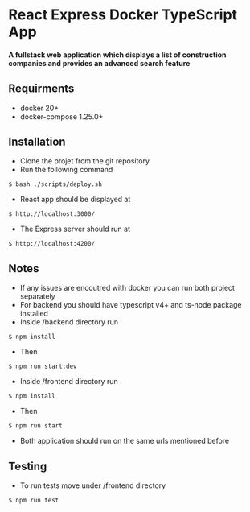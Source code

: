 # React Express Docker TypeScript App

#### A fullstack web application which displays a list of construction companies and provides an advanced search feature

## Requirments

- docker 20+
- docker-compose 1.25.0+

## Installation

- Clone the projet from the git repository
- Run the following command

```
$ bash ./scripts/deploy.sh
```

- React app should be displayed at

```
$ http://localhost:3000/
```

- The Express server should run at

```
$ http://localhost:4200/
```

## Notes

- If any issues are encoutred with docker you can run both project separately
- For backend you should have typescript v4+ and ts-node package installed
- Inside /backend directory run

```
$ npm install
```

- Then

```
$ npm run start:dev
```

- Inside /frontend directory run

```
$ npm install
```

- Then

```
$ npm run start
```

- Both application should run on the same urls mentioned before

## Testing

- To run tests move under /frontend directory

```
$ npm run test
```

